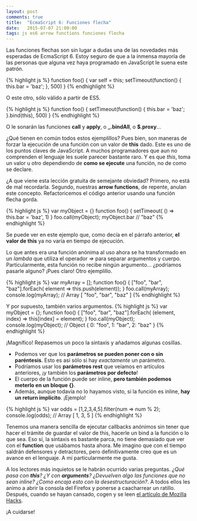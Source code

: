 ```yaml
---
layout: post
comments: true
title:  "EcmaScript 6: Funciones flecha"
date:   2015-07-07 21:00:00
tags: js es6 arrow functions funciones flecha
---
```


Las funciones flechas son sin lugar a dudas una de las novedades más esperadas de EcmaScript 6. Estoy seguro de que a la inmensa mayoría de las personas que alguna vez haya programado en JavaScript le suena este patrón.

{% highlight js %}
function foo() {
    var self = this;
    setTimeout(function() {
        this.bar = 'baz';
    }, 500)
}
{% endhighlight %}

O este otro, sólo válido a partir de ES5.

{% highlight js %}
function foo() {
    setTimeout(function() {
        this.bar = 'baz';
    }.bind(this), 500)
}
{% endhighlight %}

O le sonarán las funciones **call** y **apply**, o **_.bindAll**, o **$.proxy**...

¿Qué tienen en común todos estos ejemplillos? Pues bien, son maneras de forzar la ejecución de una función con un valor de **this** dado. Este es uno de los puntos claves de JavaScript. A muchos programadores que aun no comprenden el lenguaje les suele parecer bastante raro. Y es que *this*, toma un valor u otro dependiendo de **como se ejecute** una función, no de como se declare.

¿A que viene esta lección gratuita de semejante obviedad? Primero, no está de mal recordarla. Segundo, nuestras **arrow functions**, de repente, anulan este concepto. Refactoricemos el código anterior usando una función flecha gorda.

{% highlight js %}
var myObject = {}
function foo() {
    setTimeout( () => this.bar = 'baz', 1)
}
foo.call(myObject);
myObject.bar // "baz"
{% endhighlight %}

Se puede ver en este ejemplo que, como decía en el párrafo anterior, **el valor de this** ya no varía en tiempo de ejecución.

Lo que antes era una función anónima al uso ahora se ha transformado en un *lambda* que utiliza el operador *=>* para separar argumentos y cuerpo. Particularmente, esta función no recibe ningún argumento... ¿podríamos pasarle alguno? ¡Pues claro! Otro ejemplillo.

{% highlight js %}
var myArray = [];
function foo() {
    ["foo", "bar", "baz"].forEach( element => this.push(element));
}
foo.call(myArray);
console.log(myArray); // Array [ "foo", "bar", "baz" ]
{% endhighlight %}

Y por supuesto, también varios argumentos.
{% highlight js %}
var myObject = {};
function foo() {
    ["foo", "bar", "baz"].forEach( (element, index) => this[index] = element);
}
foo.call(myObject);
console.log(myObject); // Object { 0: "foo", 1: "bar", 2: "baz" }
{% endhighlight %}

¡Magnífico! Repasemos un poco la sintaxis y añadamos algunas cosillas.

* Podemos ver que los **parámetros se pueden poner con o sin paréntesis**. Esto es así sólo si hay *exactamente* un parámetro.
* Podríamos usar los **parámetros rest** que veíamos en artículos anteriores, ¡y también los **parámetros por defecto**!
* El cuerpo de la función puede ser inline, **pero también podemos meterlo en un bloque {}**.
* Además, aunque todavía no lo hayamos visto, si la función es inline, **hay un return implícito**. ¡Ejemplo!

{% highlight js %}
var odds = [1,2,3,4,5].filter(num => num % 2);
console.log(odds); // Array [ 1, 3, 5 ]
{% endhighlight %}

Tenemos una manera sencilla de ejecutar callbacks anónimos sin tener que hacer el trámite de guardar el valor de this, hacerle un bind a la función o lo que sea. Eso sí, la sintaxis es bastante parca, no tiene demasiado que ver con el **function** que usábamos hasta ahora. Me imagino que con el tiempo saldrán defensores y detractores, pero definitivamente creo que es un avance en el lenguaje. A mí particularmente me gusta.

A los lectores más inquietos se le habrán ocurrido varias preguntas. *¿Qué pasa con **this**? ¿Y con **arguments**? ¿Devuelven algo las funciones que no sean inline? ¿Como encaja esto con la desestructuración?*. A todos ellos les animo a abrir la consola del Firefox y ponerse a caacharrear un ratillo. Después, cuando se hayan cansado, cogen y se leen [el artículo de Mozilla Hacks][fuente_original].

¡A cuidarse!

[fuente_original]: https://hacks.mozilla.org/2015/05/es6-in-depth-destructuring/

